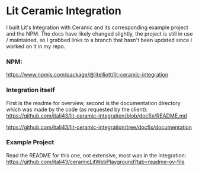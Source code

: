 # Lit Ceramic Integration

I built Lit's Integration with Ceramic and its corresponding example project and the NPM. The docs have likely changed slightly, the project is still in use / maintained, so I grabbed links to a branch that hasn't been updated since I worked on it in my repo.

### NPM:

https://www.npmjs.com/package/@litelliott/lit-ceramic-integration

### Integration itself

First is the readme for overview, second is the documentation directory which was made by the code (as requested by the client):
https://github.com/itali43/lit-ceramic-integration/blob/docfix/README.md

https://github.com/itali43/lit-ceramic-integration/tree/docfix/documentation

### Example Project

Read the README for this one, not extensive, most was in the integration:
https://github.com/itali43/ceramicLitWebPlayground?tab=readme-ov-file
